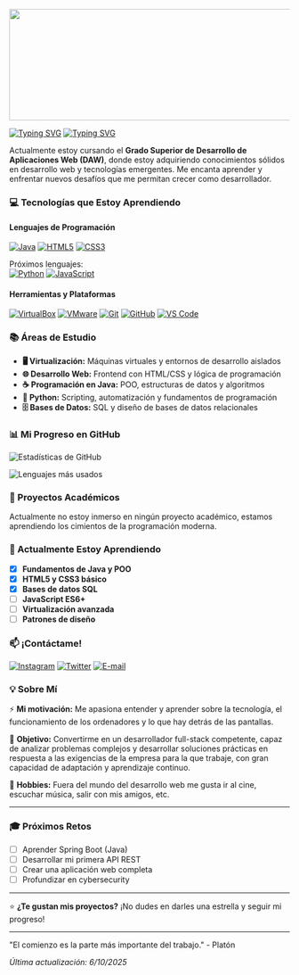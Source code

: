 <p align="center">
  <img src="./banner.gif" alt="" width="1200" height="200"/>
</p>

[![Typing SVG](https://readme-typing-svg.herokuapp.com?font=Fira+Code&weight=600&size=36&duration=2100&pause=&color=F7F7F7&repeat=&width=547&height=120&lines=%C2%A1Hola!+Soy+Josema+%F0%9F%91%8B)](https://git.io/typing-svg)
[![Typing SVG](https://readme-typing-svg.herokuapp.com?font=Fira+Code&weight=600&size=15&duration=3000&pause=&color=F7F7F7&vCenter=true&repeat=&width=670&height=27&lines=%F0%9F%8E%93+Estudiante+de+DAW+%7C+Aprendiendo+cada+d%C3%ADa)](https://git.io/typing-svg)

Actualmente estoy cursando el **Grado Superior de Desarrollo de Aplicaciones Web (DAW)**, donde estoy adquiriendo conocimientos sólidos en desarrollo web y tecnologías emergentes. Me encanta aprender y enfrentar nuevos desafíos que me permitan crecer como desarrollador.

### 💻 Tecnologías que Estoy Aprendiendo

#### Lenguajes de Programación
[![Java](https://img.shields.io/badge/-Java-007396?style=flat-square&logo=java&logoColor=white)](https://es.wikipedia.org/wiki/Java_(lenguaje_de_programaci%C3%B3n))
[![HTML5](https://img.shields.io/badge/-HTML5-E34F26?style=flat-square&logo=html5&logoColor=white)](https://es.wikipedia.org/wiki/HTML)
[![CSS3](https://img.shields.io/badge/-CSS3-1572B6?style=flat-square&logo=css3&logoColor=white)](https://es.wikipedia.org/wiki/CSS)

Próximos lenguajes:  
[![Python](https://img.shields.io/badge/-Python-3776AB?style=flat-square&logo=python&logoColor=white)](https://es.wikipedia.org/wiki/Python)
[![JavaScript](https://img.shields.io/badge/-JavaScript-F7DF1E?style=flat-square&logo=javascript&logoColor=black)](https://es.wikipedia.org/wiki/JavaScript)
  
#### Herramientas y Plataformas
[![VirtualBox](https://img.shields.io/badge/-VirtualBox-183A61?style=flat-square&logo=virtualbox&logoColor=white)](https://www.virtualbox.org/)
[![VMware](https://img.shields.io/badge/-VMware-607078?style=flat-square&logo=vmware&logoColor=white)](https://www.vmware.com/products/desktop-hypervisor/workstation-and-fusion)
[![Git](https://img.shields.io/badge/-Git-F05032?style=flat-square&logo=git&logoColor=white)](https://git-scm.com/)
[![GitHub](https://img.shields.io/badge/-GitHub-181717?style=flat-square&logo=github&logoColor=white)](https://github.com/)
[![VS Code](https://img.shields.io/badge/-VS%20Code-007ACC?style=flat-square&logo=visual-studio-code&logoColor=white)](https://code.visualstudio.com/)

### 📚 Áreas de Estudio

- **🖥️ Virtualización:** Máquinas virtuales y entornos de desarrollo aislados
- **🌐 Desarrollo Web:** Frontend con HTML/CSS y lógica de programación
- **☕ Programación en Java:** POO, estructuras de datos y algoritmos
- **🐍 Python:** Scripting, automatización y fundamentos de programación
- **🗄️ Bases de Datos:** SQL y diseño de bases de datos relacionales

### 📊 Mi Progreso en GitHub

![Estadísticas de GitHub](https://github-readme-stats.vercel.app/api?username=josemaalopez&show_icons=true&theme=radical&hide_title=true)

![Lenguajes más usados](https://github-readme-stats.vercel.app/api/top-langs/?username=josemaalopez&layout=compact&theme=radical&hide_title=true)

### 🎯 Proyectos Académicos

Actualmente no estoy inmerso en ningún proyecto académico, estamos aprendiendo los cimientos de la programación moderna.
<!-- 

#### [](https://github.com/tu-usuario/proyecto-java)
🔧 **Tecnologías:**  
📝 **Descripción:**   
⭐ **Características:**
- 
- 
- 

#### [Proyecto Web - Portfolio Personal](https://github.com/tu-usuario/portfolio-web)
🔧 **Tecnologías:** 
📝 **Descripción:** 
🚀 **Características:**
- 
- 
- 

#### [Scripts Python - Automatización](https://github.com/tu-usuario/scripts-python)
🔧 **Tecnologías:**
📝 **Descripción:** 
🛠️ **Scripts incluidos:**
- 
- 
- 

-->

### 🌱 Actualmente Estoy Aprendiendo

- [x] **Fundamentos de Java y POO**
- [x] **HTML5 y CSS3 básico**
- [x] **Bases de datos SQL**
- [ ] **JavaScript ES6+**
- [ ] **Virtualización avanzada**
- [ ] **Patrones de diseño**

### 📫 ¡Contáctame!

[![Instagram](https://img.shields.io/badge/Instagram-%23E4405F.svg)](https://instagram.com/josemaalopez)
[![Twitter](https://img.shields.io/badge/Twitter-blue)](https://twitter.com/igjosemaalopez)
[![E-mail](https://img.shields.io/badge/Email-red)](mailto:jmlopez06montesinos@gmail.com)

### 💡 Sobre Mí

⚡ **Mi motivación:** Me apasiona entender y aprender sobre la tecnología, el funcionamiento de los ordenadores y lo que hay detrás de las pantallas.  
  
🎯 **Objetivo:** Convertirme en un desarrollador full-stack competente, capaz de analizar problemas complejos y desarrollar soluciones prácticas en respuesta a las exigencias de la empresa para la que trabaje, con gran capacidad de adaptación y aprendizaje continuo.  
  
📖 **Hobbies:** Fuera del mundo del desarrollo web me gusta ir al cine, escuchar música, salir con mis amigos, etc.  

---

### 🎓 Próximos Retos

- [ ] Aprender Spring Boot (Java)
- [ ] Desarrollar mi primera API REST
- [ ] Crear una aplicación web completa
- [ ] Profundizar en cybersecurity

---

⭐ **¿Te gustan mis proyectos?** ¡No dudes en darles una estrella y seguir mi progreso!

---

"El comienzo es la parte más importante del trabajo." - Platón

*Última actualización: 6/10/2025*
